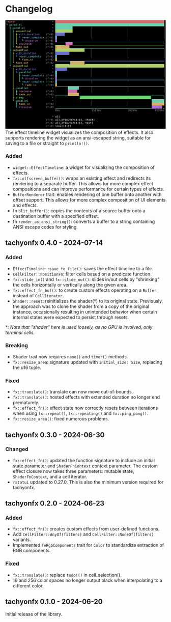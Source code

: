 # Changelog

![effect-timeline-widget](images/effect-timeline-widget.png)
The effect timeline widget visualizes the composition of effects. It also supports rendering the
widget as an ansi-escaped string, suitable for saving to a file or straight to `println!()`.

### Added
- `widget::EffectTimeline`: a widget for visualizing the composition of effects.
- `fx::offscreen_buffer()`: wraps an existing effect and redirects its rendering
  to a separate buffer.  This allows for more complex effect compositions and can
  improve performance for certain types of effects.
- `BufferRenderer` trait: enables rendering of one buffer onto another with offset support.
  This allows for more complex composition of UI elements and effects.
- fn `blit_buffer()`: copies the contents of a source buffer onto a destination buffer with a specified offset.
- fn `render_as_ansi_string()`: converts a buffer to a string containing ANSI escape codes for styling.

## tachyonfx 0.4.0 - 2024-07-14

### Added
- `EffectTimeline::save_to_file()`: saves the effect timeline to a file.
- `CellFilter::PositionFn`: filter cells based on a predicate function.
- `fx::slide_in()` and `fx::slide_out()`: slides in/out cells by "shrinking" the cells horizontally or
  vertically along the given area.
- `fx::effect_fn_buf()`: to create custom effects operating on a `Buffer` instead of `CellIterator`.
- `Shader::reset`: reinitializes the shader(*) to its original state. Previously, the approach was to
  clone the shader from a copy of the original instance, occasionally resulting in unintended behavior
  when certain internal states were expected to persist through resets.

*: _Note that "shader" here is used loosely, as no GPU is involved, only terminal cells._

### Breaking
- Shader trait now requires `name()` and `timer()` methods.
- `fx::resize_area`:  signature updated with `initial_size: Size`, replacing the u16 tuple.

### Fixed
- `fx::translate()`: translate can now move out-of-bounds.
- `fx::translate()`: hosted effects with extended duration no longer end prematurely.
- `fx::effect_fn()`: effect state now correctly resets between iterations when using `fx::repeat()`, `fx::repeating()`
  and `fx::ping_pong()`. 
- `fx::resize_area()`: fixed numerous problems.

## tachyonfx 0.3.0 - 2024-06-30

### Changed
- `fx::effect_fn()`: updated the function signature to include an initial state parameter and `ShaderFnContext`
  context parameter. The custom effect closure now takes three parameters: mutable state, `ShaderFnContext`, and a
  cell iterator.
- `ratatui` updated to 0.27.0. This is also the minimum version required for tachyonfx.

## tachyonfx 0.2.0 - 2024-06-23

### Added
- `fx::effect_fn()`: creates custom effects from user-defined functions.
- Add `CellFilter::AnyOf(filters)` and `CellFilter::NoneOf(filters)` variants.
- Implemented `ToRgbComponents` trait for `Color` to standardize extraction of RGB components.

### Fixed
- `fx::translate()`: replace `todo!()` in cell_selection().
- 16 and 256 color spaces no longer output black when interpolating to a different color.

## tachyonfx 0.1.0 - 2024-06-20

Initial release of the library.

